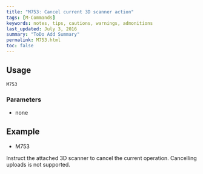 ```yaml
---
title: "M753: Cancel current 3D scanner action" 
tags: [M-Commands]
keywords: notes, tips, cautions, warnings, admonitions
last_updated: July 3, 2016
summary: "ToDo Add Summary"
permalink: M753.html
toc: false
---
```



## Usage ##
```
M753
```

### Parameters ###
+ none

## Example ##

+ M753

Instruct the attached 3D scanner to cancel the current operation. Cancelling uploads is not supported.
